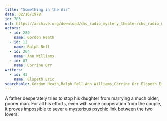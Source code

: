 ```yaml
---
title: "Something in the Air"
date: 02/16/1978
id: 783
url: https://archive.org/download/cbs_radio_mystery_theater/cbs_radio_mystery_theater-0751-0800.zip/cbs_radio_mystery_theater-0751-0800%2Fcbsrmt_0783_something_in_the_air.mp3
actors:  
  - id: 289
    name: Gordon Heath  
  - id: 12
    name: Ralph Bell  
  - id: 264
    name: Ann Williams  
  - id: 87
    name: Corrine Orr
writers:  
  - id: 43
    name: Elspeth Eric
searchable: Gordon Heath,Ralph Bell,Ann Williams,Corrine Orr Elspeth Eric
---
```

A father desperately tries to stop his daughter from marrying a much older, poorer man. For all his efforts, even with some cooperation from the couple, it proves impossible to sever a mysterious psychic link between the two lovers.